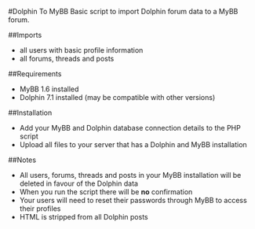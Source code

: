 #Dolphin To MyBB
Basic script to import Dolphin forum data to a MyBB forum.

##Imports
- all users with basic profile information
- all forums, threads and posts

##Requirements
- MyBB 1.6 installed
- Dolphin 7.1 installed (may be compatible with other versions)

##Installation
- Add your MyBB and Dolphin database connection details to the PHP script
- Upload all files to your server that has a Dolphin and MyBB installation
 
##Notes
- All users, forums, threads and posts in your MyBB installation will be deleted in favour of the Dolphin data
- When you run the script there will be **no** confirmation
- Your users will need to reset their passwords through MyBB to access their profiles
- HTML is stripped from all Dolphin posts